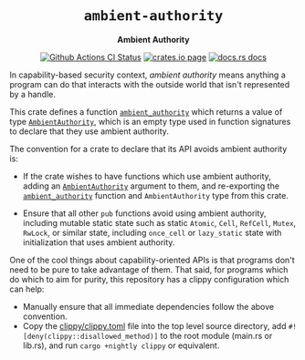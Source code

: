 <div align="center">
  <h1><code>ambient-authority</code></h1>

  <p>
    <strong>Ambient Authority</strong>
  </p>

  <p>
    <a href="https://github.com/sunfishcode/ambient-authority/actions?query=workflow%3ACI"><img src="https://github.com/sunfishcode/ambient-authority/workflows/CI/badge.svg" alt="Github Actions CI Status" /></a>
    <a href="https://crates.io/crates/ambient-authority"><img src="https://img.shields.io/crates/v/ambient-authority.svg" alt="crates.io page" /></a>
    <a href="https://docs.rs/ambient-authority"><img src="https://docs.rs/ambient-authority/badge.svg" alt="docs.rs docs" /></a>
  </p>
</div>

In capability-based security context, *ambient authority* means anything a
program can do that interacts with the outside world that isn't represented by
a handle.

This crate defines a function [`ambient_authority`] which returns a value of
type [`AmbientAuthority`], which is an empty type used in function signatures
to declare that they use ambient authority.

The convention for a crate to declare that its API avoids ambient authority is:
 - If the crate wishes to have functions which use ambient authority, adding an
   [`AmbientAuthority`] argument to them, and re-exporting the
   [`ambient_authority`] function and `AmbientAuthority` type from this crate.

 - Ensure that all other `pub` functions avoid using ambient authority,
   including mutable static state such as static `Atomic`, `Cell`, `RefCell`,
   `Mutex`, `RwLock`, or similar state, including `once_cell` or `lazy_static`
   state with initialization that uses ambient authority.

One of the cool things about capability-oriented APIs is that programs don't
need to be pure to take advantage of them. That said, for programs which do which
to aim for purity, this repository has a clippy configuration which can help:
 - Manually ensure that all immediate dependencies follow the above convention.
 - Copy the [clippy/clippy.toml] file into the top level source directory, add
   `#![deny(clippy::disallowed_method)]` to the root module (main.rs or lib.rs),
   and run `cargo +nightly clippy` or equivalent.

[clippy/clippy.toml]: https://github.com/sunfishcode/ambient-authority/blob/main/clippy/clippy.toml
[`AmbientAuthority`]: https://docs.rs/ambient-authority/latest/ambient_authority/struct.AmbientAuthority.html
[`ambient_authority`]: https://docs.rs/ambient-authority/latest/ambient_authority/func.ambient_authority.html
